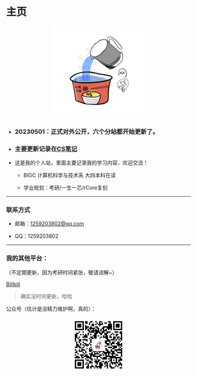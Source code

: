 # 主页

<div align="center">
	<img src="./pic/haohaha.PNG" width="250px">
</div>

- ### 20230501：正式对外公开，六个分站都开始更新了。

- ### 主要更新记录在[CS笔记](https://cs.haohaha.cn)

- 这是我的个人站，里面主要记录我的学习内容，欢迎交流！

  - BIGC 计算机科学与技术系 大四本科在读

  - 学业规划：考研/一生一芯/rCore复刻

---

### 联系方式

  - 邮箱：1259203802@qq.com

  - QQ：1259203802

---

### 我的其他平台：

（不定期更新，因为考研时间紧张，敬请谅解~）

[Bilibili](https://space.bilibili.com/1436476753)

> 确实没时间更新，哈哈

公众号（估计是没精力维护啊，真的）：

<div align="center">
	<img src="./pic/QRCode.jpg" width="150px">
</div>

